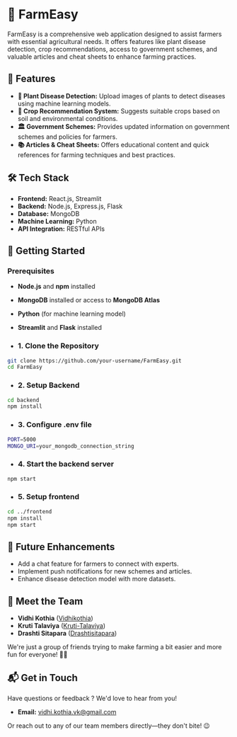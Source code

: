 # 🌾 FarmEasy

FarmEasy is a comprehensive web application designed to assist farmers with essential agricultural needs. It offers features like plant disease detection, crop recommendations, access to government schemes, and valuable articles and cheat sheets to enhance farming practices.

## 🚀 Features

- **🌿 Plant Disease Detection:** Upload images of plants to detect diseases using machine learning models.
- **🌱 Crop Recommendation System:** Suggests suitable crops based on soil and environmental conditions.
- **🏛️ Government Schemes:** Provides updated information on government schemes and policies for farmers.
- **📚 Articles & Cheat Sheets:** Offers educational content and quick references for farming techniques and best practices.

## 🛠️ Tech Stack

- **Frontend:** React.js, Streamlit
- **Backend:** Node.js, Express.js, Flask
- **Database:** MongoDB
- **Machine Learning:** Python
- **API Integration:** RESTful APIs

## 🚦 Getting Started

### Prerequisites

- **Node.js** and **npm** installed
- **MongoDB** installed or access to **MongoDB Atlas**
- **Python** (for machine learning model)
- **Streamlit** and **Flask** installed

- ### 1. Clone the Repository

```bash
git clone https://github.com/your-username/FarmEasy.git
cd FarmEasy
```
- ### 2. Setup Backend

```bash
cd backend
npm install
```
- ### 3. Configure .env file

```bash
PORT=5000
MONGO_URI=your_mongodb_connection_string
```
- ### 4. Start the backend server
  
```bash
npm start
```
- ### 5. Setup frontend
  
```bash
cd ../frontend
npm install
npm start
```

## 🧠 Future Enhancements
- Add a chat feature for farmers to connect with experts.
- Implement push notifications for new schemes and articles.
- Enhance disease detection model with more datasets.

## 🤝 Meet the Team

- **Vidhi Kothia** ([Vidhikothia](https://github.com/Vidhikothia/FarmEasy)) 
- **Kruti Talaviya** ([Kruti-Talaviya](https://github.com/Kruti-Talaviya))
- **Drashti Sitapara** ([Drashtisitapara](https://github.com/Drashtisitapara)) 

We're just a group of friends trying to make farming a bit easier and more fun for everyone! 🚜🌱

## 📬 Get in Touch

Have questions or feedback ? We'd love to hear from you!  

- **Email:** vidhi.kothia.vk@gmail.com  

Or reach out to any of our team members directly—they don't bite! 😉  


